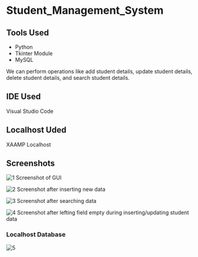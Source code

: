 # Student_Management_System

## Tools Used

* Python 
* Tkinter Module
* MySQL

We can perform operations like add student details, update student details, delete student details, and search
student details.

## IDE Used

Visual Studio Code

## Localhost Uded

XAAMP Localhost

## Screenshots

![1](https://user-images.githubusercontent.com/64160569/120064078-2db73a00-c088-11eb-8cb1-c287326f053f.JPG)
Screenshot of GUI

![2](https://user-images.githubusercontent.com/64160569/120064080-2f80fd80-c088-11eb-8c53-c3f88ac018fd.JPG)
Screenshot after inserting new data

![3](https://user-images.githubusercontent.com/64160569/120064082-314ac100-c088-11eb-93e2-676276999710.JPG)
Screenshot after searching data 

![4](https://user-images.githubusercontent.com/64160569/120064084-31e35780-c088-11eb-8bac-dcbf327fddb7.JPG)
Screenshot after lefting field empty during inserting/updating student data

### Localhost Database

![5](https://user-images.githubusercontent.com/64160569/120064086-327bee00-c088-11eb-8c44-3624fec12c97.JPG)
